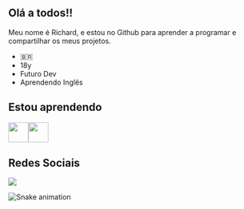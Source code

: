 ## Olá a todos!!

Meu nome é Richard, e estou no Github para aprender a programar e compartilhar os meus projetos.

- 🇧🇷
- 18y
- Futuro Dev
- Aprendendo Inglês

## Estou aprendendo

<img loading="lazy" src="https://cdn.jsdelivr.net/gh/devicons/devicon@latest/icons/javascript/javascript-original.svg" width="40" height="40"/><img src="https://cdn.jsdelivr.net/gh/devicons/devicon@latest/icons/html5/html5-original-wordmark.svg" width="40" height="40"/>

## Redes Sociais

<div>
<a href="https://www.instagram.com/pokegrandioso/" target="_blank"><img loading="lazy" src="https://img.shields.io/badge/-Instagram-%23E4405F?style=for-the-badge&logo=instagram&logoColor=white" target="_blank"></a>
</div>

![Snake animation](https://github.com/PokeGrandioso/Pokegrandioso/blob/output/github-contribution-grid-snake.svg)

